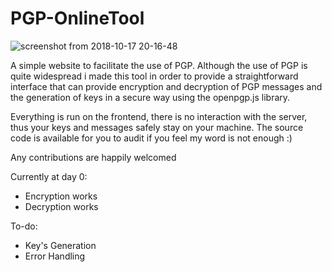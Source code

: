 # PGP-OnlineTool

![screenshot from 2018-10-17 20-16-48](https://user-images.githubusercontent.com/2481323/47104349-def76180-d249-11e8-9c13-90cd9d398313.png)

A simple website to facilitate the use of PGP. Although the use of PGP is quite widespread
i made this tool in order to provide a straightforward interface that can provide
encryption and decryption of PGP messages and the generation of keys in a secure way using the 
openpgp.js library.

Everything is run on the frontend, there is no interaction with the server, thus your keys and messages safely
stay on your machine. The source code is available for you to audit if you feel my word is not enough :)

Any contributions are happily welcomed

Currently at day 0: 

- Encryption works
- Decryption works

To-do:

- Key's Generation
- Error Handling 
